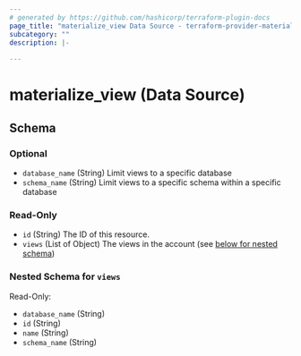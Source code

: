 ```yaml
---
# generated by https://github.com/hashicorp/terraform-plugin-docs
page_title: "materialize_view Data Source - terraform-provider-materialize"
subcategory: ""
description: |-
  
---
```


# materialize_view (Data Source)





<!-- schema generated by tfplugindocs -->
## Schema

### Optional

- `database_name` (String) Limit views to a specific database
- `schema_name` (String) Limit views to a specific schema within a specific database

### Read-Only

- `id` (String) The ID of this resource.
- `views` (List of Object) The views in the account (see [below for nested schema](#nestedatt--views))

<a id="nestedatt--views"></a>
### Nested Schema for `views`

Read-Only:

- `database_name` (String)
- `id` (String)
- `name` (String)
- `schema_name` (String)


